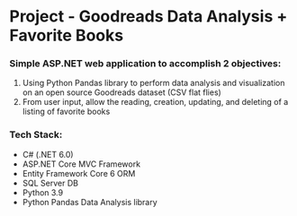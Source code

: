 # Project - Goodreads Data Analysis + Favorite Books

### Simple ASP.NET web application to accomplish 2 objectives:
1. Using Python Pandas library to perform data analysis and visualization on an open source Goodreads dataset (CSV flat flies)
2. From user input, allow the reading, creation, updating, and deleting of a listing of favorite books 


### Tech Stack:
* C# (.NET 6.0)
* ASP.NET Core MVC Framework
* Entity Framework Core 6 ORM
* SQL Server DB
* Python 3.9
* Python Pandas Data Analysis library